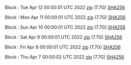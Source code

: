 Block [](https://insight.dash.org/insight/block/): Tue Apr 12 00:00:01 UTC 2022 [zip](https://dash-bootstrap.ams3.digitaloceanspaces.com/mainnet/2022-04-12/bootstrap.dat.zip) (7.7G) [SHA256](https://dash-bootstrap.ams3.digitaloceanspaces.com/mainnet/2022-04-12/sha256.txt)

Block [](https://insight.dash.org/insight/block/): Mon Apr 11 00:00:01 UTC 2022 [zip](https://dash-bootstrap.ams3.digitaloceanspaces.com/mainnet/2022-04-11/bootstrap.dat.zip) (7.7G) [SHA256](https://dash-bootstrap.ams3.digitaloceanspaces.com/mainnet/2022-04-11/sha256.txt)

Block [](https://insight.dash.org/insight/block/): Sun Apr 10 00:00:01 UTC 2022 [zip](https://dash-bootstrap.ams3.digitaloceanspaces.com/mainnet/2022-04-10/bootstrap.dat.zip) (7.7G) [SHA256](https://dash-bootstrap.ams3.digitaloceanspaces.com/mainnet/2022-04-10/sha256.txt)

Block [](https://insight.dash.org/insight/block/): Sat Apr  9 00:00:01 UTC 2022 [zip](https://dash-bootstrap.ams3.digitaloceanspaces.com/mainnet/2022-04-09/bootstrap.dat.zip) (7.7G) [SHA256](https://dash-bootstrap.ams3.digitaloceanspaces.com/mainnet/2022-04-09/sha256.txt)

Block [](https://insight.dash.org/insight/block/): Fri Apr  8 00:00:01 UTC 2022 [zip](https://dash-bootstrap.ams3.digitaloceanspaces.com/mainnet/2022-04-08/bootstrap.dat.zip) (7.7G) [SHA256](https://dash-bootstrap.ams3.digitaloceanspaces.com/mainnet/2022-04-08/sha256.txt)

Block [](https://insight.dash.org/insight/block/): Thu Apr  7 00:00:02 UTC 2022 [zip](https://dash-bootstrap.ams3.digitaloceanspaces.com/mainnet/2022-04-07/bootstrap.dat.zip) (7.7G) [SHA256](https://dash-bootstrap.ams3.digitaloceanspaces.com/mainnet/2022-04-07/sha256.txt)
